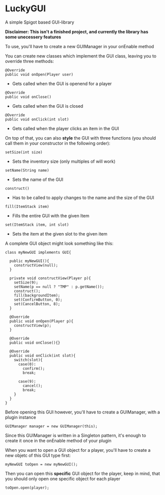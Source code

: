 # LuckyGUI
A simple Spigot based GUI-library

__Disclaimer: This isn't a finished project, and currently the library has some unecessery features__

To use, you'll have to create a new GUIManager in your onEnable method

You can create new classes which implement the GUI class, leaving you to override three methods:
```
@Override
public void onOpen(Player user)
```
- Gets called when the GUI is openend for a player
```
@Override
public void onClose()
```
- Gets called when the GUI is closed  

```
@Override
public void onClick(int slot)
```
- Gets called when the player clicks an item in the GUI


On top of that, you can also __style__ the GUI with three functions (you should call them in your constructor in the following order):
```
setSize(int size)
```
- Sets the inventory size (only multiples of  will work)

```
setName(String name)
```
- Sets the name of the GUI

```
construct()
```
- Has to be called to apply changes to the name and the size of the GUI

```
fill(ItemStack item)
```
- Fills the entire GUI with the given Item

```
set(ItemStack item, int slot)
```
- Sets the item at the given slot to the given item


A complete GUI object might look something like this:
```
class myNewGUI implements GUI{

  public myNewGUI(){
    constructView(null);
  }
  
  private void constructView(Player p){
    setSize(9);
    setName(p == null ? "TMP" : p.getName());
    construct();
    fill(backgroundItem);
    set(ConfirmButton, 0);
    set(CancelButton, 8);
  }

  @Override
  public void onOpen(Player p){
    constructView(p);
  }
  
  @Override
  public void onClose(){}
  
  @Override
  public void onClick(int slot){
    switch(slot){
      case(0):
        confirm();
        break;
        
      case(9):
        cancel();
        break;
    }
  }
}
```

Before opening this GUI however, you'll have to create a GUIManager, with a plugin instance
```
GUIManager manager = new GUIManager(this);
```
Since this GUIManager is written in a Singleton pattern, it's enough to create it once in the onEnable method of your plugin

When you want to open a GUI object for a player, you'll have to create a new objetc of this GUI type first:
```
myNewGUI toOpen = new myNewGUI();
```

Then you can open this **specific** GUI object for the player, keep in mind, that you should only open one specific object for each player
```
toOpen.open(player);
```
